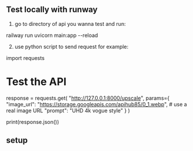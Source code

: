 ## Test locally with runway

1. go to directory of api you wanna test and run:

railway run uvicorn main:app --reload

2. use python script to send request for example:

import requests

# Test the API
response = requests.get(
    "http://127.0.0.1:8000/upscale",
    params={
        "image_url": "https://storage.googleapis.com/apihub85/0_1.webp",  # use a real image URL
        "prompt": "UHD 4k vogue style"
    }
)

print(response.json())

## setup  
